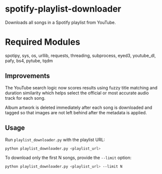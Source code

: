 # spotify-playlist-downloader
Downloads all songs in a Spotify playlist from YouTube.

# Required Modules
spotipy, sys, os, urllib, requests, threading, subprocess, eyed3, youtube_dl, pafy, bs4, pytube, tqdm

## Improvements
The YouTube search logic now scores results using fuzzy title matching and
duration similarity which helps select the official or most accurate audio
track for each song.

Album artwork is deleted immediately after each song is downloaded and tagged
so that images are not left behind after the metadata is applied.

## Usage

Run `playlist_downloader.py` with the playlist URL:

```bash
python playlist_downloader.py <playlist_url>
```

To download only the first N songs, provide the `--limit` option:

```bash
python playlist_downloader.py <playlist_url> --limit N
```
